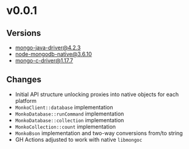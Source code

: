 # v0.0.1
## Versions
* [mongo-java-driver@4.2.3](https://github.com/mongodb/mongo-java-driver/tree/r4.2.3)
* [node-mongodb-native@3.6.10](https://github.com/mongodb/node-mongodb-native/tree/v3.6.10)
* [mongo-c-driver@1.17.7](https://github.com/mongodb/mongo-c-driver/tree/1.17.7)

## Changes
* Initial API structure unlocking proxies into native objects for each platform
* `MonkoClient::database` implementation
* `MonkoDatabase::runCommand` implementation
* `MonkoDatabase::collection` implementation
* `MonkoCollection::count` implementation
* `MonkoBson` implementation and two-way conversions from/to string
* GH Actions adjusted to work with native `libmongoc`
